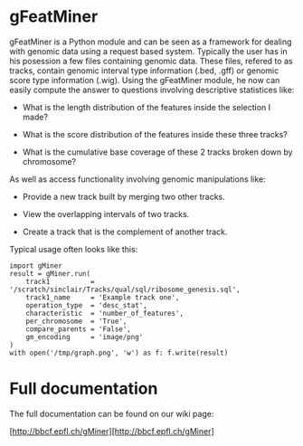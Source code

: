 gFeatMiner
==========

gFeatMiner is a Python module and can be seen as a framework for dealing with genomic data using a request based system. Typically the user has in his posession a few files containing genomic data. These files, refered to as tracks, contain genomic interval type information (.bed, .gff) or genomic score type information (.wig). Using the gFeatMiner module, he now can easily compute the answer to questions involving descriptive statistices like:

* What is the length distribution of the features inside the selection I made?

* What is the score distribution of the features inside these three tracks?

* What is the cumulative base coverage of these 2 tracks broken down by chromosome?

As well as access functionality involving genomic manipulations like:

* Provide a new track built by merging two other tracks.

* View the overlapping intervals of two tracks.

* Create a track that is the complement of another track.

Typical usage often looks like this:

    import gMiner
    result = gMiner.run(
        track1          = '/scratch/sinclair/Tracks/qual/sql/ribosome_genesis.sql',
        track1_name     = 'Example track one',
        operation_type  = 'desc_stat',
        characteristic  = 'number_of_features',
        per_chromosome  = 'True',
        compare_parents = 'False',
        gm_encoding     = 'image/png'
    )
    with open('/tmp/graph.png', 'w') as f: f.write(result)
    
Full documentation
==================

The full documentation can be found on our wiki page:

[http://bbcf.epfl.ch/gMiner][http://bbcf.epfl.ch/gMiner]

